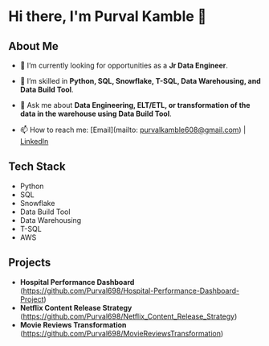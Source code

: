 # Hi there, I'm Purval Kamble 👋

## About Me
- 🔭 I’m currently looking for opportunities as a **Jr Data Engineer**.
- 🌱 I’m skilled in **Python, SQL, Snowflake, T-SQL, Data Warehousing, and Data Build Tool**.
- 💬 Ask me about **Data Engineering, ELT/ETL, or transformation of the data in the warehouse using Data Build Tool**.
  
- 📫 How to reach me: [Email](mailto: purvalkamble608@gmail.com) | [LinkedIn](https://www.linkedin.com/in/purval-kamble-51a81a1b5/)

## Tech Stack
- Python
- SQL
- Snowflake
- Data Build Tool
- Data Warehousing
- T-SQL
- AWS 

## Projects
- **Hospital Performance Dashboard** (https://github.com/Purval698/Hospital-Performance-Dashboard-Project)
- **Netflix Content Release Strategy** (https://github.com/Purval698/Netflix_Content_Release_Strategy)
- **Movie Reviews Transformation** (https://github.com/Purval698/MovieReviewsTransformation)


